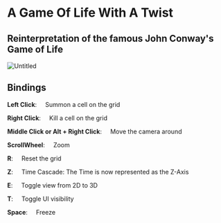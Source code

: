 # A Game Of Life With A Twist

## Reinterpretation of the famous John Conway's Game of Life

![Untitled](https://github.com/NoeBrt/Game-Of-Life-3D/assets/94910317/3752d0c9-c1a4-421e-a076-b108d0435597)

## Bindings

**Left Click**:                         &nbsp;&nbsp;&nbsp;&nbsp;Summon a cell on the grid

**Right Click**:                        &nbsp;&nbsp;&nbsp;&nbsp;Kill a cell on the grid

**Middle Click or Alt + Right Click**:  &nbsp;&nbsp;&nbsp;&nbsp;Move the camera around

**ScrollWheel**:                        &nbsp;&nbsp;&nbsp;&nbsp;Zoom

**R**:                                  &nbsp;&nbsp;&nbsp;&nbsp;Reset the grid

**Z**:                                  &nbsp;&nbsp;&nbsp;&nbsp;Time Cascade: The Time is now represented as the Z-Axis

**E**:                                  &nbsp;&nbsp;&nbsp;&nbsp;Toggle view from 2D to 3D

**T**:                                  &nbsp;&nbsp;&nbsp;&nbsp;Toggle UI visibility

**Space**:                              &nbsp;&nbsp;&nbsp;&nbsp;Freeze

